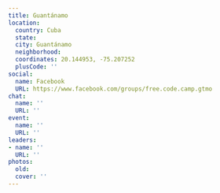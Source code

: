 ```yaml
---
title: Guantánamo
location:
  country: Cuba
  state: 
  city: Guantánamo
  neighborhood: 
  coordinates: 20.144953, -75.207252
  plusCode: ''
social:
  name: Facebook
  URL: https://www.facebook.com/groups/free.code.camp.gtmo
chat:
  name: ''
  URL: ''
event:
  name: ''
  URL: ''
leaders:
- name: ''
  URL: ''
photos:
  old: 
  cover: ''
---
```

